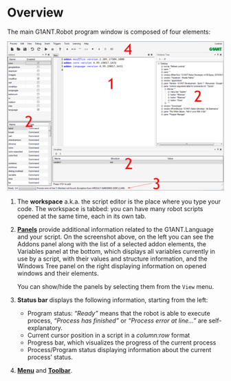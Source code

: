 # Overview

The main G1ANT.Robot program window is composed of four elements:

![](../-assets/robot-overview.png)

1. The **workspace** a.k.a. the script editor is the place where you type your code. The workspace is tabbed: you can have many robot scripts opened at the same time, each in its own tab.

2. [**Panels**](panels.md) provide additional information related to the G1ANT.Language and your script. On the screenshot above, on the left you can see the Addons panel along with the list of a selected addon elements, the Variables panel at the bottom, which displays all variables currently in use by a script, with their values and structure information, and the Windows Tree panel on the right displaying information on opened windows and their elements.

   You can show/hide the panels by selecting them from the `View` menu.

3. **Status bar** displays the following information, starting from the left:

   - Program status: *“Ready”* means that the robot is able to execute process, *“Process has finished”* or *“Process error at line...”* are self-explanatory.
   - Current cursor position in a script in a *column:row* format
   - Progress bar, which visualizes the progress of the current process
   - Process/Program status displaying information about the current process’ status.

4. [**Menu**](menu.md) and [**Toolbar**](toolbar.md).
